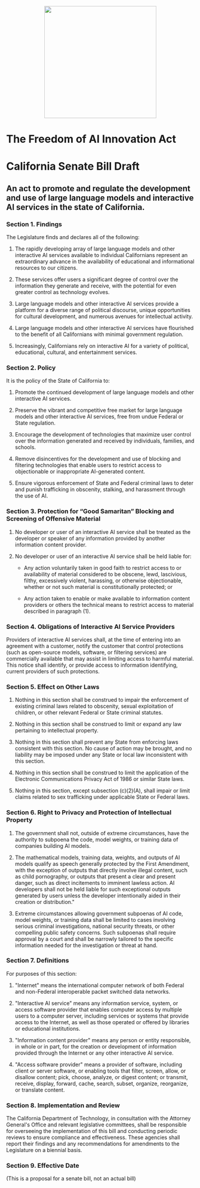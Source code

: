 <p align="center">
  <img src="https://upload.wikimedia.org/wikipedia/commons/5/5c/Great_Seal_of_the_United_States_%28obverse%29.svg" style="display: block; margin: 0 auto;" height="300">
</p>

# The Freedom of AI Innovation Act

# California Senate Bill Draft

## An act to promote and regulate the development and use of large language models and interactive AI services in the state of California.

### Section 1. Findings

The Legislature finds and declares all of the following:

1. The rapidly developing array of large language models and other interactive AI services available to individual Californians represent an extraordinary advance in the availability of educational and informational resources to our citizens.

2. These services offer users a significant degree of control over the information they generate and receive, with the potential for even greater control as technology evolves.

3. Large language models and other interactive AI services provide a platform for a diverse range of political discourse, unique opportunities for cultural development, and numerous avenues for intellectual activity.

4. Large language models and other interactive AI services have flourished to the benefit of all Californians with minimal government regulation.

5. Increasingly, Californians rely on interactive AI for a variety of political, educational, cultural, and entertainment services.

### Section 2. Policy

It is the policy of the State of California to:

1. Promote the continued development of large language models and other interactive AI services.

2. Preserve the vibrant and competitive free market for large language models and other interactive AI services, free from undue Federal or State regulation.

3. Encourage the development of technologies that maximize user control over the information generated and received by individuals, families, and schools.

4. Remove disincentives for the development and use of blocking and filtering technologies that enable users to restrict access to objectionable or inappropriate AI-generated content.

5. Ensure vigorous enforcement of State and Federal criminal laws to deter and punish trafficking in obscenity, stalking, and harassment through the use of AI.

### Section 3. Protection for “Good Samaritan” Blocking and Screening of Offensive Material

1. No developer or user of an interactive AI service shall be treated as the developer or speaker of any information provided by another information content provider.

2. No developer or user of an interactive AI service shall be held liable for:

    - Any action voluntarily taken in good faith to restrict access to or availability of material considered to be obscene, lewd, lascivious, filthy, excessively violent, harassing, or otherwise objectionable, whether or not such material is constitutionally protected; or

    - Any action taken to enable or make available to information content providers or others the technical means to restrict access to material described in paragraph (1).

### Section 4. Obligations of Interactive AI Service Providers

Providers of interactive AI services shall, at the time of entering into an agreement with a customer, notify the customer that control protections (such as open-source models, software, or filtering services) are commercially available that may assist in limiting access to harmful material. This notice shall identify, or provide access to information identifying, current providers of such protections.

### Section 5. Effect on Other Laws

1. Nothing in this section shall be construed to impair the enforcement of existing criminal laws related to obscenity, sexual exploitation of children, or other relevant Federal or State criminal statutes.

2. Nothing in this section shall be construed to limit or expand any law pertaining to intellectual property.

3. Nothing in this section shall prevent any State from enforcing laws consistent with this section. No cause of action may be brought, and no liability may be imposed under any State or local law inconsistent with this section.

4. Nothing in this section shall be construed to limit the application of the Electronic Communications Privacy Act of 1986 or similar State laws.

5. Nothing in this section, except subsection (c)(2)(A), shall impair or limit claims related to sex trafficking under applicable State or Federal laws.

### Section 6. Right to Privacy and Protection of Intellectual Property

1. The government shall not, outside of extreme circumstances, have the authority to subpoena the code, model weights, or training data of companies building AI models. 

2. The mathematical models, training data, weights, and outputs of AI models qualify as speech generally protected by the First Amendment, with the exception of outputs that directly involve illegal content, such as child pornography, or outputs that present a clear and present danger, such as direct incitements to imminent lawless action. AI developers shall not be held liable for such exceptional outputs generated by users unless the developer intentionally aided in their creation or distribution."

3. Extreme circumstances allowing government subpoenas of AI code, model weights, or training data shall be limited to cases involving serious criminal investigations, national security threats, or other compelling public safety concerns. Such subpoenas shall require approval by a court and shall be narrowly tailored to the specific information needed for the investigation or threat at hand.


### Section 7. Definitions

For purposes of this section:

1. "Internet" means the international computer network of both Federal and non-Federal interoperable packet switched data networks.

2. "Interactive AI service" means any information service, system, or access software provider that enables computer access by multiple users to a computer server, including services or systems that provide access to the Internet, as well as those operated or offered by libraries or educational institutions.

3. "Information content provider" means any person or entity responsible, in whole or in part, for the creation or development of information provided through the Internet or any other interactive AI service.

4. "Access software provider" means a provider of software, including client or server software, or enabling tools that filter, screen, allow, or disallow content; pick, choose, analyze, or digest content; or transmit, receive, display, forward, cache, search, subset, organize, reorganize, or translate content.

### Section 8. Implementation and Review

The California Department of Technology, in consultation with the Attorney General's Office and relevant legislative committees, shall be responsible for overseeing the implementation of this bill and conducting periodic reviews to ensure compliance and effectiveness. These agencies shall report their findings and any recommendations for amendments to the Legislature on a biennial basis.

### Section 9. Effective Date

(This is a proposal for a senate bill, not an actual bill)
